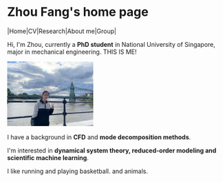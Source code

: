 # Zhou Fang's home page

|Home|CV|Research|About me|Group|

Hi, I'm Zhou, currently a **PhD student** in National University of Singapore, major in mechanical engineering. THIS IS ME!

<img title="aboutme" alt="A pic of me" src="/figs/aboutme.jpg" width="200">

I have a background in **CFD** and **mode decomposition methods**.

I'm interested in **dynamical system theory, reduced-order modeling and scientific machine learning**.

I like running and playing basketball. and animals.

